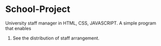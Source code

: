 # School-Project
University staff manager in HTML, CSS, JAVASCRIPT.
A simple program that enables 
1. See the distribution of staff arrangement.

